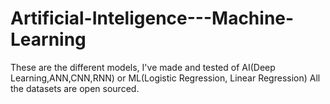 # Artificial-Inteligence---Machine-Learning
These are the different models, I've made and tested of AI(Deep Learning,ANN,CNN,RNN) or ML(Logistic Regression, Linear Regression)
All the datasets are open sourced.
